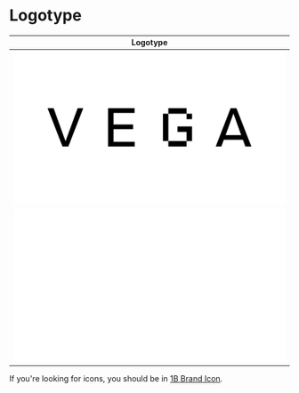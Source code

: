 # Logotype
| Logotype |
| --- |
|![Black](./Vega_Logotype_Black.png)|
|![White](./Vega_Logotype_White.png)|

If you're looking for icons, you should be in [1B Brand Icon](../1B-Brand-Icon).    